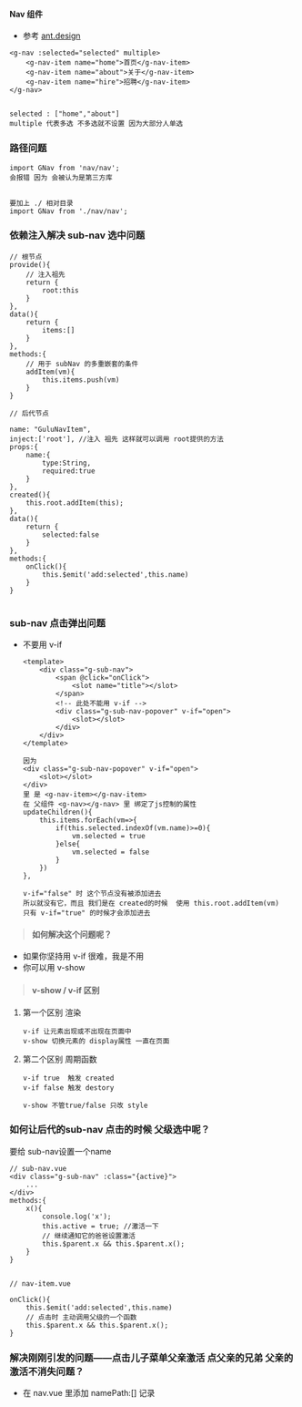 #### Nav 组件

- 参考 [ant.design](https://ant.design/components/menu-cn/)

```
<g-nav :selected="selected" multiple>
    <g-nav-item name="home">首页</g-nav-item>
    <g-nav-item name="about">关于</g-nav-item>
    <g-nav-item name="hire">招聘</g-nav-item>
</g-nav>


selected : ["home","about"]
multiple 代表多选 不多选就不设置 因为大部分人单选 
```

### 路径问题

```
import GNav from 'nav/nav';
会报错 因为 会被认为是第三方库


要加上 ./ 相对目录
import GNav from './nav/nav';
```

### 依赖注入解决 sub-nav 选中问题

```
// 根节点
provide(){
    // 注入祖先
    return {
        root:this
    }
},
data(){
    return {
        items:[]
    }
},
methods:{
    // 用于 subNav 的多重嵌套的条件
    addItem(vm){
        this.items.push(vm)
    }
}

// 后代节点

name: "GuluNavItem",
inject:['root'], //注入 祖先 这样就可以调用 root提供的方法
props:{
    name:{
        type:String,
        required:true
    }
},
created(){
    this.root.addItem(this);
},
data(){
    return {
        selected:false
    }
},
methods:{
    onClick(){
        this.$emit('add:selected',this.name)
    }
}
        
```


### sub-nav 点击弹出问题 

- 不要用 v-if
    ```
    <template>
        <div class="g-sub-nav">
            <span @click="onClick">
                <slot name="title"></slot>
            </span>
            <!-- 此处不能用 v-if -->
            <div class="g-sub-nav-popover" v-if="open">
                <slot></slot>
            </div>
        </div>
    </template>
    
    因为
    <div class="g-sub-nav-popover" v-if="open">
        <slot></slot>
    </div>
    里 是 <g-nav-item></g-nav-item>
    在 父组件 <g-nav></g-nav> 里 绑定了js控制的属性
    updateChildren(){
        this.items.forEach(vm=>{
            if(this.selected.indexOf(vm.name)>=0){
                vm.selected = true
            }else{
                vm.selected = false
            }
        })
    },
    
    v-if="false" 时 这个节点没有被添加进去
    所以就没有它，而且 我们是在 created的时候  使用 this.root.addItem(vm)
    只有 v-if="true" 的时候才会添加进去
    ```
    
> #### 如何解决这个问题呢？

- 如果你坚持用 v-if 很难，我是不用
- 你可以用 v-show

> #### v-show / v-if 区别

1. 第一个区别 渲染 
    ```
    v-if 让元素出现或不出现在页面中 
    v-show 切换元素的 display属性 一直在页面
    ```

2. 第二个区别 周期函数
    ```
    v-if true  触发 created
    v-if false 触发 destory
    
    v-show 不管true/false 只改 style 
    ```
  
### 如何让后代的sub-nav 点击的时候 父级选中呢？

要给 sub-nav设置一个name

```
// sub-nav.vue
<div class="g-sub-nav" :class="{active}">
    ...
</div>
methods:{
    x(){
        console.log('x');
        this.active = true; //激活一下
        // 继续通知它的爸爸设置激活
        this.$parent.x && this.$parent.x();
    }
}


// nav-item.vue

onClick(){
    this.$emit('add:selected',this.name)
    // 点击时 主动调用父级的一个函数
    this.$parent.x && this.$parent.x();
}
```


### 解决刚刚引发的问题——点击儿子菜单父亲激活  点父亲的兄弟 父亲的激活不消失问题？

- 在 nav.vue 里添加 namePath:[] 记录
